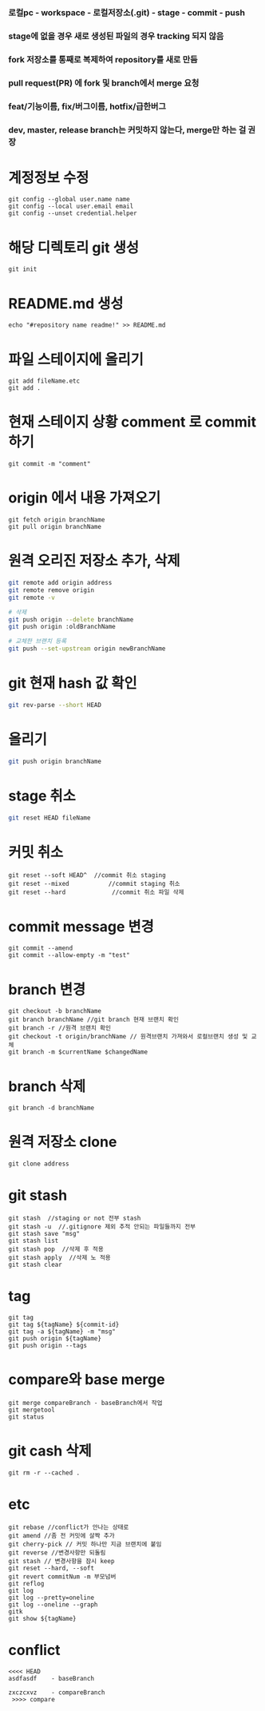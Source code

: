 ### 로컬pc - workspace - 로컬저장소(.git) - stage - commit - push

### stage에 없을 경우 새로 생성된 파일의 경우 tracking 되지 않음

### fork 저장소를 통째로 복제하여 repository를 새로 만듬

### pull request(PR) 에 fork 및 branch에서 merge 요청

### feat/기능이름, fix/버그이름, hotfix/급한버그

### dev, master, release branch는 커밋하지 않는다, merge만 하는 걸 권장

# 계정정보 수정

```
git config --global user.name name
git config --local user.email email
git config --unset credential.helper
```

# 해당 디렉토리 git 생성

```
git init
```

# README.md 생성

```
echo "#repository name readme!" >> README.md
```

# 파일 스테이지에 올리기

```
git add fileName.etc
git add .
```

# 현재 스테이지 상황 comment 로 commit 하기

```
git commit -m "comment"
```

# origin 에서 내용 가져오기

```
git fetch origin branchName
git pull origin branchName
```

# 원격 오리진 저장소 추가, 삭제

```sh
git remote add origin address
git remote remove origin
git remote -v

# 삭제
git push origin --delete branchName
git push origin :oldBranchName

# 교체한 브랜치 등록
git push --set-upstream origin newBranchName
```

# git 현재 hash 값 확인

```sh
git rev-parse --short HEAD
```

# 올리기

```sh
git push origin branchName
```

# stage 취소

```sh
git reset HEAD fileName
```

# 커밋 취소

```
git reset --soft HEAD^  //commit 취소 staging
git reset --mixed           //commit staging 취소
git reset --hard             //commit 취소 파일 삭제
```

# commit message 변경

```
git commit --amend
git commit --allow-empty -m "test"
```

# branch 변경

```
git checkout -b branchName
git branch branchName //git branch 현재 브랜치 확인
git branch -r //원격 브랜치 확인
git checkout -t origin/branchName // 원격브랜치 가져와서 로컬브랜치 생성 및 교체
git branch -m $currentName $changedName
```

# branch 삭제

```
git branch -d branchName
```

# 원격 저장소 clone

```
git clone address
```

# git stash

```
git stash  //staging or not 전부 stash
git stash -u  //.gitignore 제외 추적 안되는 파일들까지 전부
git stash save "msg"
git stash list
git stash pop  //삭제 후 적용
git stash apply  //삭제 노 적용
git stash clear
```

# tag

```
git tag
git tag ${tagName} ${commit-id}
git tag -a ${tagName} -m "msg"
git push origin ${tagName}
git push origin --tags
```

# compare와 base merge

```
git merge compareBranch - baseBranch에서 작업
git mergetool
git status
```

# git cash 삭제

```
git rm -r --cached .
```

# etc

```
git rebase //conflict가 안나는 상태로
git amend //좀 전 커밋에 살짝 추가
git cherry-pick // 커밋 하나만 지금 브랜치에 붙임
git reverse //변경사항만 되돌림
git stash // 변경사항을 잠시 keep
git reset --hard, --soft
git revert commitNum -m 부모넘버
git reflog
git log
git log --pretty=oneline
git log --oneline --graph
gitk
git show ${tagName}
```

# conflict

```
<<<< HEAD
asdfasdf    - baseBranch

zxczcxvz    - compareBranch
 >>>> compare
```
